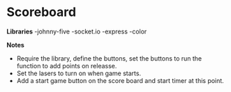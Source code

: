 # Scoreboard #

**Libraries**
-johnny-five
-socket.io
-express
-color 

**Notes**
- Require the library, define the buttons, set the buttons to run the function to add points on releasse.
- Set the lasers to turn on when game starts.
- Add a start game button on the score board and start timer at this point.